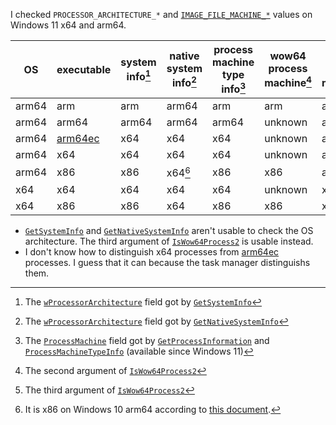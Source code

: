 I checked `PROCESSOR_ARCHITECTURE_*` and [`IMAGE_FILE_MACHINE_*`] values on Windows 11 x64 and arm64.

OS | executable | system info[^1] | native system info[^2] | process machine type info[^3] | wow64 process machine[^4] | wow64 native machine[^5]
------|---------|-------|---------|-------|---------|-------
arm64 | arm     | arm   | arm64   | arm   | arm     | arm64
arm64 | arm64   | arm64 | arm64   | arm64 | unknown | arm64
arm64 | [arm64ec] | x64   | x64     | x64   | unknown | arm64
arm64 | x64     | x64   | x64     | x64   | unknown | arm64
arm64 | x86     | x86   | x64[^6] | x86   | x86     | arm64
x64   | x64     | x64   | x64     | x64   | unknown | x64
x64   | x86     | x86   | x64     | x86   | x86     | x64

* [`GetSystemInfo`] and [`GetNativeSystemInfo`] aren't usable to check the OS architecture. The third argument of [`IsWow64Process2`] is usable instead.
* I don't know how to distinguish x64 processes from [arm64ec] processes. I guess that it can because the task manager distinguishs them.

[^1]: The [`wProcessorArchitecture`] field got by [`GetSystemInfo`]
[^2]: The [`wProcessorArchitecture`] field got by [`GetNativeSystemInfo`]
[^3]: The [`ProcessMachine`] field got by [`GetProcessInformation`] and [`ProcessMachineTypeInfo`] (available since Windows 11)
[^4]: The second argument of [`IsWow64Process2`]
[^5]: The third argument of [`IsWow64Process2`]
[^6]: It is x86 on Windows 10 arm64 according to [this document][`GetNativeSystemInfo`].

[arm64ec]: https://learn.microsoft.com/en-us/windows/arm/arm64ec
[`GetNativeSystemInfo`]: https://learn.microsoft.com/en-us/windows/win32/api/sysinfoapi/nf-sysinfoapi-getnativesysteminfo
[`GetProcessInformation`]: https://learn.microsoft.com/en-us/windows/win32/api/processthreadsapi/nf-processthreadsapi-getprocessinformation
[`GetSystemInfo`]: https://learn.microsoft.com/en-us/windows/win32/api/sysinfoapi/nf-sysinfoapi-getsysteminfo
[`IMAGE_FILE_MACHINE_*`]: https://learn.microsoft.com/en-us/windows/win32/sysinfo/image-file-machine-constants
[`IsWow64Process2`]: https://learn.microsoft.com/en-us/windows/win32/api/wow64apiset/nf-wow64apiset-iswow64process2
[`ProcessMachine`]: https://learn.microsoft.com/en-us/windows/win32/api/processthreadsapi/ns-processthreadsapi-process_machine_information
[`ProcessMachineTypeInfo`]: https://learn.microsoft.com/en-us/windows/win32/api/processthreadsapi/ne-processthreadsapi-process_information_class
[`wProcessorArchitecture`]: https://learn.microsoft.com/en-us/windows/win32/api/sysinfoapi/ns-sysinfoapi-system_info
